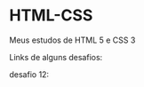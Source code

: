 # HTML-CSS
Meus estudos de HTML 5 e CSS 3

Links de alguns desafios:

desafio 12:
<a href="https://cristhianmichels.github.io/HTML-CSS/desafios/desafio12"></a>

